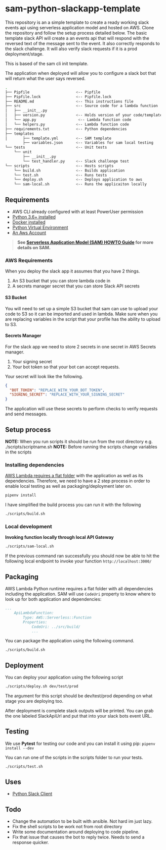 # sam-python-slackapp-template

This repository is an a simple template to create a ready working slack events
api using serverless application model and hosted on AWS. Clone the repository and follow
the setup process detailed below. The basic template slack API will create a an events
api that will respond with the reversed text of the message sent to the event. It also
correctly responds to the slack challenge. It will also verify slack requests if it is
a prod deployment/stage.

This is based of the sam cli init template.

The application when deployed will allow you to configure a slack bot
that will return what the user says reversed.

```bash
.
├── Pipfile                     <-- Pipfile
├── Pipfile.lock                <-- Pipfile.lock
├── README.md                   <-- This instructions file
├── src                         <-- Source code for a lambda function
│   ├── __init__.py
│   ├── version.py              <-- Holds version of your code/template
│   └── app.py                   <-- Lambda function code
│   └── helpers.py              <-- Lambda function code
├── requirements.txt            <-- Python dependencies
├── templates
│       ├── template.yml        <-- SAM template
        ├── variables.json      <-- Variables for sam local testing
└── tests                       <-- Unit tests
    └── unit
        ├── __init__.py
        └── test_handler.py     <-- Slack challenge test
└── scripts                     <-- Hosts scripts
    └── build.sh                <-- Builds application
    └── test.sh                 <-- Runs tests
    └── deploy.sh               <-- Deploys application to aws
    └── sam-local.sh            <-- Runs the applicaiton locally

```

## Requirements

* AWS CLI already configured with at least PowerUser permission
* [Python 3.6+ installed](https://www.python.org/downloads/)
* [Docker installed](https://www.docker.com/community-edition)
* [Python Virtual Environment](http://docs.python-guide.org/en/latest/dev/virtualenvs/)
* [An Aws Account](https://portal.aws.amazon.com/billing/signup)

> **See [Serverless Application Model (SAM) HOWTO Guide](https://github.com/awslabs/serverless-application-model/blob/master/HOWTO.md) for more details on SAM.**

### AWS Requirements

When you deploy the slack app it assumes that you have 2 things.

1. An S3 bucket that you can store lambda code in
2. A secrets manager secret that you can store Slack API secrets

#### S3 Bucket

You will need to set up a simple S3 bucket that sam can use to upload
your code to S3 so it can be imported and used in lambda. Make sure when
you are replacing variables in the script that your profile has the ability
to upload to S3.

#### Secrets Manager

For the slack app we need to store 2 secrets in one secret in AWS Secrets
manager.

1. Your signing secret
2. Your bot token so that your bot can accept requests.

Your secret will look like the following.

```json
{
  "BOT_TOKEN": "REPLACE_WITH_YOUR_BOT_TOKEN",
  "SIGNING_SECRET": "REPLACE_WITH_YOUR_SIGNING_SECRET"
}
```

The application will use these secrets to perform checks to verify requests
and send messages.

## Setup process

**NOTE:** When you run scripts it should be run from the root directory e.g. ./scripts/scriptname.sh
**NOTE:** Before running the scripts change variables in the scripts

### Installing dependencies

[AWS Lambda requires a flat folder](https://docs.aws.amazon.com/lambda/latest/dg/lambda-python-how-to-create-deployment-package.html) with the application as well as its dependencies. Therefore, we need to have a 2 step process in order to enable local testing as well as packaging/deployment later on.

```bash
pipenv install
```

I have simplified the build process you can run it with the following

```bash
./scripts/build.sh
```

### Local development

**Invoking function locally through local API Gateway**

```bash
./scripts/sam-local.sh
```

If the previous command ran successfully you should now be able to hit the following local endpoint to invoke your function `http://localhost:3000/`

## Packaging

AWS Lambda Python runtime requires a flat folder with all dependencies including the application. SAM will use `CodeUri` property to know where to look up for both application and dependencies:

```yaml
...
    ApiLambdaFunction:
        Type: AWS::Serverless::Function
        Properties:
            CodeUri: ../src/build/
            ...
```

You can package the application using the following command.

```bash
./scripts/build.sh
```

## Deployment

You can deploy your application using the following script

```bash
./scripts/deploy.sh dev/test/prod
```

The argument for this script should be dev/test/prod depending on what
stage you are deploying too.

After deployment is complete stack outputs will be printed. You can grab the one labeled SlackApiUrl and put that into
your slack bots event URL.

## Testing

We use **Pytest** for testing our code and you can install it using pip: ``pipenv install --dev``

You can run one of the scripts in the scripts folder to run your tests.

```bash
./scripts/test.sh
```

## Uses

* [Python Slack Client](https://github.com/slackapi/python-slackclient)

## Todo

- Change the automation to be built with ansible. Not hard im just lazy.
- Fix the shell scripts to be work not from root directory
- Write some documentation around deploying to code pipeline.
- Fix that issue that causes the bot to reply twice. Needs to send a response quicker.
